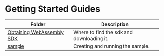 # Getting Started Guides

| Folder | Description |
| --- | --- |
| [Obtaining WebAssembly SDK](./obtain-wasm-sdk.md) | Where to find the sdk and downloading it.  |
| [sample](./sample.md) | Creating and running the sample.  |
